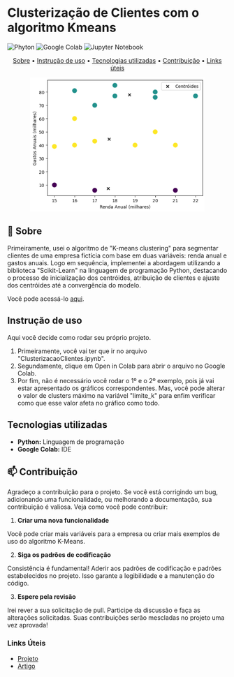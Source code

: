 <h1>Clusterização de Clientes com o algoritmo Kmeans</h1>

[PYTHON]: https://img.shields.io/badge/Python-FFD43B?style=for-the-badge&logo=python&logoColor=blue
[COLAB]: https://img.shields.io/badge/Colab-F9AB00?style=for-the-badge&logo=googlecolab&color=525252
[JUPYTER]: https://img.shields.io/badge/Jupyter-F37626.svg?&style=for-the-badge&logo=Jupyter&logoColor=white

![Phyton][PYTHON]
![Google Colab][COLAB]
![Jupyter Notebook][JUPYTER]

<p align="center">
 <a href="#about">Sobre</a> • 
 <a href="#started">Instrução de uso</a> •
 <a href="#technologies">Tecnologias utilizadas</a> •
 <a href="#contribute">Contribuição</a> •
 <a href="#links">Links úteis</a> 
</p>

<p align="center">
    <img src="img/kmeans.png" alt="Algoritmo k-means" width="400px">
</p>

<h2 id="about">📌 Sobre</h2>

Primeiramente, usei o algoritmo de "K-means clustering" para segmentar clientes de uma empresa fictícia com base em duas variáveis: renda anual e gastos anuais. Logo em sequência, implementei a abordagem utilizando a biblioteca "Scikit-Learn" na linguagem de programação Python, destacando o processo de inicialização dos centróides, atribuição de clientes e ajuste dos centróides até a convergência do modelo.

Você pode acessá-lo [aqui](https://colab.research.google.com/gist/EricHidekiMiyahara/83af4e3f8340490643e418f22ff55169/clusterizacaoclientes.ipynb).

<h2 id="started">Instrução de uso</h2>

Aqui você decide como rodar seu próprio projeto.

1. Primeiramente, você vai ter que ir no arquivo "ClusterizacaoClientes.ipynb".
2. Segundamente, clique em Open in Colab para abrir o arquivo no Google Colab.
3. Por fim, não é necessário você rodar o 1º e o 2º exemplo, pois já vai estar apresentado os gráficos correspondentes. Mas, você pode alterar o valor de clusters máximo na variável "limite_k" para enfim verificar como que esse valor afeta no gráfico como todo.

<h2 id="technologies">Tecnologias utilizadas</h2>

- **Python:** Linguagem de programação
- **Google Colab:** IDE

<h2 id="contribute">📫 Contribuição</h2>

Agradeço a contribuição para o projeto. Se você está corrigindo um bug, adicionando uma funcionalidade, ou melhorando a documentação, sua contribuição é valiosa. Veja como você pode contribuir:

1. **Criar uma nova funcionalidade**

Você pode criar mais variáveis para a empresa ou criar mais exemplos de uso do algoritmo K-Means.

2. **Siga os padrões de codificação**

Consistência é fundamental! Aderir aos padrões de codificação e padrões estabelecidos no projeto. Isso garante a legibilidade e a manutenção do código.

3. **Espere pela revisão**

Irei rever a sua solicitação de pull. Participe da discussão e faça as alterações solicitadas. Suas contribuições serão mescladas no projeto uma vez aprovada!

<h3 id="links">Links Úteis</h3>

- [Projeto](https://colab.research.google.com/gist/EricHidekiMiyahara/83af4e3f8340490643e418f22ff55169/clusterizacaoclientes.ipynb)
- [Artigo](https://www.linkedin.com/feed/update/urn:li:activity:7251697145542549504/)
